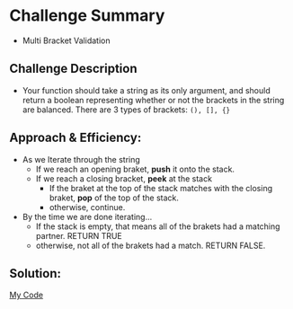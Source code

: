 # Challenge Summary

- Multi Bracket Validation

## Challenge Description

- Your function should take a string as its only argument, and should return a boolean representing whether or not the brackets in the string are balanced. There are 3 types of brackets: `(), [], {}`

## Approach & Efficiency:

- As we Iterate through the string
  - If we reach an opening braket, **push** it onto the stack.
  - If we reach a closing bracket, **peek** at the stack
    - If the braket at the top of the stack matches with the closing braket, **pop** of the top of the stack.
    - otherwise, continue.
- By the time we are done iterating...
  - If the stack is empty, that means all of the brakets had a matching partner. RETURN TRUE
  - otherwise, not all of the brakets had a match. RETURN FALSE.

## Solution:

[My Code](https://github.com/nacerillo/data-structures-and-algorithms-/blob/multi-bracket-validation/javascript/code-challenges/multi-bracket-validation/multi-bracket-validation.js)
